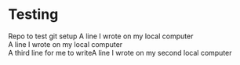 # Testing
Repo to test git setup
A line I wrote on my local computer  
A line I wrote on my local computer  
A third line for me to writeA line I wrote on my second local computer  
